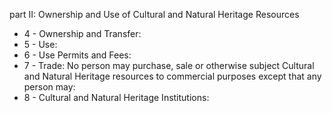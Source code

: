 part II: Ownership and Use of Cultural and Natural Heritage Resources

<ul>
			<li>4 - Ownership and Transfer: <ul>
			</ul></li>			<li>5 - Use: <ul>
			</ul></li>			<li>6 - Use Permits and Fees: <ul>
			</ul></li>			<li>7 - Trade: No person may purchase, sale or otherwise subject Cultural and Natural Heritage resources to commercial purposes except that any person may:<ul>
			</ul></li>			<li>8 - Cultural and Natural Heritage Institutions: <ul>
			</ul></li></ul>